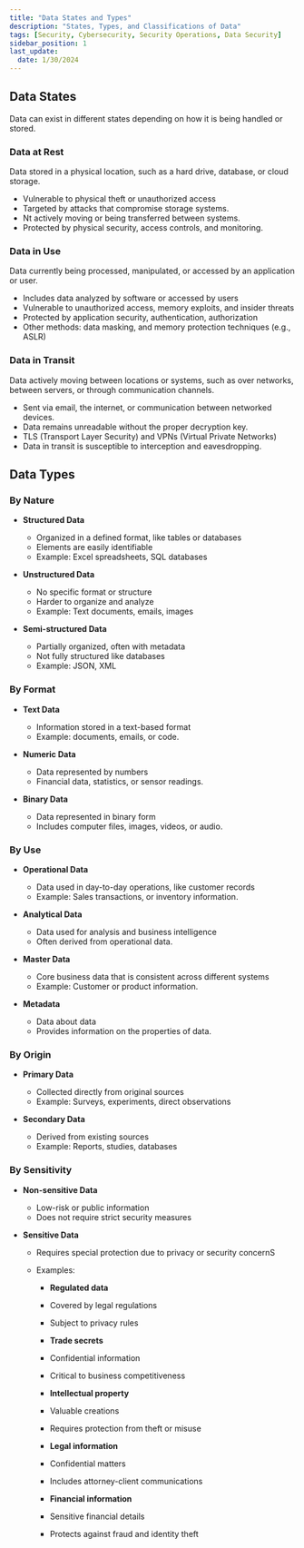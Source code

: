 ```yaml
---
title: "Data States and Types"
description: "States, Types, and Classifications of Data"
tags: [Security, Cybersecurity, Security Operations, Data Security]
sidebar_position: 1
last_update:
  date: 1/30/2024
---
```



## Data States 

Data can exist in different states depending on how it is being handled or stored. 

### Data at Rest

Data stored in a physical location, such as a hard drive, database, or cloud storage. 

- Vulnerable to physical theft or unauthorized access
- Targeted by attacks that compromise storage systems.
- Nt actively moving or being transferred between systems.
- Protected by physical security, access controls, and monitoring.

### Data in Use

Data currently being processed, manipulated, or accessed by an application or user.

- Includes data analyzed by software or accessed by users
- Vulnerable to unauthorized access, memory exploits, and insider threats
- Protected by application security, authentication, authorization
- Other methods: data masking, and memory protection techniques (e.g., ASLR)

### Data in Transit

Data actively moving between locations or systems, such as over networks, between servers, or through communication channels.

- Sent via email, the internet, or communication between networked devices.
- Data remains unreadable without the proper decryption key. 
- TLS (Transport Layer Security) and VPNs (Virtual Private Networks) 
- Data in transit is susceptible to interception and eavesdropping. 


## Data Types 

### By Nature

- **Structured Data**

  - Organized in a defined format, like tables or databases
  - Elements are easily identifiable
  - Example: Excel spreadsheets, SQL databases

- **Unstructured Data**

  - No specific format or structure
  - Harder to organize and analyze
  - Example: Text documents, emails, images

- **Semi-structured Data**

  - Partially organized, often with metadata
  - Not fully structured like databases
  - Example: JSON, XML

### By Format

- **Text Data**
    - Information stored in a text-based format
    - Example: documents, emails, or code.

- **Numeric Data**
    -  Data represented by numbers
    -  Financial data, statistics, or sensor readings.

- **Binary Data**
    -  Data represented in binary form
    -  Includes computer files, images, videos, or audio.


### By Use

- **Operational Data**
    -  Data used in day-to-day operations, like customer records
    -  Example: Sales transactions, or inventory information.

- **Analytical Data**
    -  Data used for analysis and business intelligence
    -  Often derived from operational data.

- **Master Data**
    -  Core business data that is consistent across different systems
    -  Example: Customer or product information.

- **Metadata**
    -  Data about data
    -  Provides information on the properties of data.

### By Origin

- **Primary Data**

  - Collected directly from original sources
  - Example: Surveys, experiments, direct observations

- **Secondary Data**

  - Derived from existing sources
  - Example: Reports, studies, databases


### By Sensitivity

- **Non-sensitive Data**

  - Low-risk or public information
  - Does not require strict security measures

- **Sensitive Data**
    - Requires special protection due to privacy or security concernS
    - Examples:

        - **Regulated data**

        - Covered by legal regulations
        - Subject to privacy rules

        - **Trade secrets**

        - Confidential information
        - Critical to business competitiveness

        - **Intellectual property**

        - Valuable creations
        - Requires protection from theft or misuse

        - **Legal information**

        - Confidential matters
        - Includes attorney-client communications

        - **Financial information**

        - Sensitive financial details
        - Protects against fraud and identity theft



